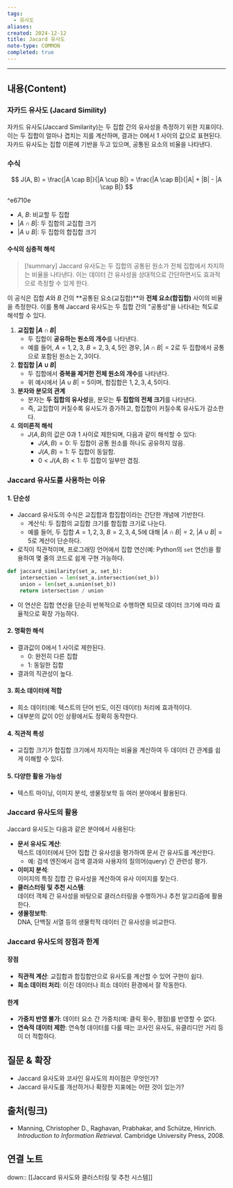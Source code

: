 ```yaml
---
tags:
  - 유사도
aliases: 
created: 2024-12-12
title: Jacard 유사도
note-type: COMMON
completed: true
---
```

---
## 내용(Content)

### 자카드 유사도 (Jacard Simility)

자카드 유사도(Jaccard Similarity)는 두 집합 간의 유사성을 측정하기 위한 지표이다. 이는 두 집합이 얼마나 겹치는 지를 계산하며, 결과는 0에서 1 사이의 값으로 표현된다. 자카드 유사도는 집합 이론에 기반을 두고 있으며, 공통된 요소의 비율을 나타낸다.

### 수식

$$
 J(A, B) = \frac{|A \cap B|}{|A \cup B|} = \frac{|A \cap B|}{|A| + |B| - |A \cap B|}
$$

^e6710e

- $A$, $B$: 비교할 두 집합
- $|A \cap B|$: 두 집합의 교집합 크기
- $|A \cup B|$: 두 집합의 합집합 크기

#### 수식의 심층적 해석

>[!summary]
>Jaccard 유사도는 두 집합의 공통된 원소가 전체 집합에서 차지하는 비율을 나타낸다. 이는 데이터 간 유사성을 상대적으로 간단하면서도 효과적으로 측정할 수 있게 한다.

이 공식은 집합 $A$와 $B$ 간의 **공통된 요소(교집합)**와 **전체 요소(합집합)** 사이의 비율을 측정한다. 이를 통해 Jaccard 유사도는 두 집합 간의 "공통성"을 나타내는 척도로 해석할 수 있다.

1. **교집합 $|A \cap B|$**
	- 두 집합이 **공유하는 원소의 개수**를 나타낸다.
	- 예를 들어, $A = {1, 2, 3}$, $B = {2, 3, 4, 5}$인 경우, $|A \cap B| = 2$로 두 집합에서 공통으로 포함된 원소는 ${2, 3}$이다.
2. **합집합 $|A \cup B|$**
	- 두 집합에서 **중복을 제거한 전체 원소의 개수**를 나타낸다.
	- 위 예시에서 $|A \cup B| = 5$이며, 합집합은 ${1, 2, 3, 4, 5}$이다.
3. **분자와 분모의 관계**
	- 분자는 **두 집합의 유사성**을, 분모는 **두 집합의 전체 크기**를 나타낸다.
	- 즉, 교집합이 커질수록 유사도가 증가하고, 합집합이 커질수록 유사도가 감소한다.
4. **의미론적 해석**
	- $J(A, B)$의 값은 0과 1 사이로 제한되며, 다음과 같이 해석할 수 있다:
		- $J(A, B) = 0$: 두 집합이 공통 원소를 하나도 공유하지 않음.
		- $J(A, B) = 1$: 두 집합이 동일함.
		- $0 < J(A, B) < 1$: 두 집합이 일부만 겹침.

### Jaccard 유사도를 사용하는 이유

#### 1. **단순성**

- Jaccard 유사도의 수식은 교집합과 합집합이라는 간단한 개념에 기반한다.
	- 계산식: 두 집합의 교집합 크기를 합집합 크기로 나눈다.
	- 예를 들어, 두 집합 $A = {1, 2, 3}$, $B = {2, 3, 4, 5}$에 대해 $|A \cap B| = 2$, $|A \cup B| = 5$로 계산이 단순하다.
- 로직이 직관적이며, 프로그래밍 언어에서 집합 연산(예: Python의 `set` 연산)을 활용하여 몇 줄의 코드로 쉽게 구현 가능하다.
```python
def jaccard_similarity(set_a, set_b):
	intersection = len(set_a.intersection(set_b))
	union = len(set_a.union(set_b))
	return intersection / union
````
- 이 연산은 집합 연산을 단순히 반복적으로 수행하면 되므로 데이터 크기에 따라 효율적으로 확장 가능하다.

#### 2. **명확한 해석**
- 결과값이 0에서 1 사이로 제한된다.
	- 0: 완전히 다른 집합
	- 1: 동일한 집합
- 결과의 직관성이 높다.

#### 3. **희소 데이터에 적합**
- 희소 데이터(예: 텍스트의 단어 빈도, 이진 데이터) 처리에 효과적이다.
- 대부분의 값이 0인 상황에서도 정확히 동작한다.

#### 4. **직관적 특성**
- 교집합 크기가 합집합 크기에서 차지하는 비율을 계산하여 두 데이터 간 관계를 쉽게 이해할 수 있다.

#### 5. **다양한 활용 가능성**
- 텍스트 마이닝, 이미지 분석, 생물정보학 등 여러 분야에서 활용된다.

### Jaccard 유사도의 활용

Jaccard 유사도는 다음과 같은 분야에서 사용된다:

- **문서 유사도 계산**:  
	텍스트 데이터에서 단어 집합 간 유사성을 평가하여 문서 간 유사도를 계산한다.
	- 예: 검색 엔진에서 검색 결과와 사용자의 질의어(query) 간 관련성 평가.
- **이미지 분석**:  
	이미지의 특징 집합 간 유사성을 계산하여 유사 이미지를 찾는다.
- **클러스터링 및 추천 시스템**:  
	데이터 객체 간 유사성을 바탕으로 클러스터링을 수행하거나 추천 알고리즘에 활용한다.
- **생물정보학**:  
	DNA, 단백질 서열 등의 생물학적 데이터 간 유사성을 비교한다.

### Jaccard 유사도의 장점과 한계

#### 장점

- **직관적 계산**: 교집합과 합집합만으로 유사도를 계산할 수 있어 구현이 쉽다.
- **희소 데이터 처리**: 이진 데이터나 희소 데이터 환경에서 잘 작동한다.

#### 한계

- **가중치 반영 불가**: 데이터 요소 간 가중치(예: 클릭 횟수, 평점)를 반영할 수 없다.
- **연속적 데이터 제한**: 연속형 데이터를 다룰 때는 코사인 유사도, 유클리디안 거리 등이 더 적합하다.


## 질문 & 확장

- Jaccard 유사도와 코사인 유사도의 차이점은 무엇인가?
- Jaccard 유사도를 개선하거나 확장한 지표에는 어떤 것이 있는가?

## 출처(링크)

- Manning, Christopher D., Raghavan, Prabhakar, and Schütze, Hinrich. _Introduction to Information Retrieval._ Cambridge University Press, 2008.

## 연결 노트

down:: [[Jaccard 유사도와 클러스터링 및 추천 시스템]]


